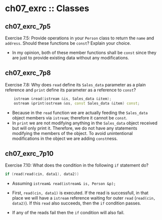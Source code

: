# ch07_exrc :: Classes

## ch07_exrc_7p5

Exercise 7.5: Provide operations in your `Person` class to return the `name` and `address`. Should these functions be `const`? Explain your choice.

- In my opinion, both of these member functions shall be `const` since they are just to provide existing data without any modifications.

## ch07_exrc_7p8

Exercise 7.8: Why does `read` define its `Sales_data` parameter as a plain reference and `print` define its parameter as a reference to `const`?

```cpp
    istream &read(istream &is, Sales_data &item);
    ostream &print(ostream &os, const Sales_data &item) const;
```

- Because in the `read` function we are actually feeding the `Sales_data` object members via `istream`; therefore it cannot be `const`.
- In `print` we are not modifying anything in the `Sales_data` object received but will only print it. Therefore, we do not have any statements modifying the members of the object. To avoid unintentional modifications in the object we are adding `const`ness.

## ch07_exrc_7p10

Exercise 7.10: What does the condition in the following `if` statement do?

```cpp
if (read(read(cin, data1), data2))
```

- Assuming `istream& read(istream& is, Person &p);`

- First, `read(cin, data1)` is executed. If the read is successfull, in that place we will have a `istream` reference waiting for outer `read` (`read(cin, data2)`). If this `read` also succeeds, then the `if` condition passes.
- If any of the reads fail then the `if` condition will also fail.

